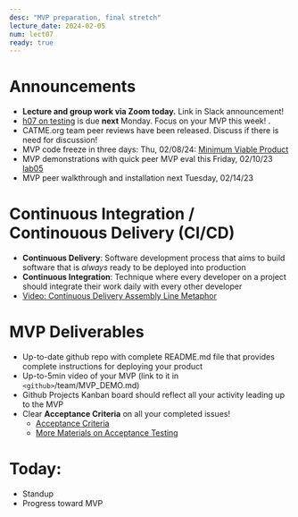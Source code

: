 ```yaml
---
desc: "MVP preparation, final stretch"
lecture_date: 2024-02-05
num: lect07
ready: true
---
```


# Announcements
* **Lecture and group work via Zoom today.** Link in Slack announcement! 
* [h07 on testing](https://ucsb-cs148.github.io/w24/hwk/h07) is due **next** Monday. Focus on your MVP this week!  .
* CATME.org team peer reviews have been released. Discuss if there is need for discussion! 
* MVP code freeze in three days: Thu, 02/08/24: [Minimum Viable Product](https://en.wikipedia.org/wiki/Minimum_viable_product)
* MVP demonstrations with quick peer MVP eval this Friday, 02/10/23 [lab05](https://ucsb-cs148.github.io/w24/lab/lab05/)
* MVP peer walkthrough and installation next Tuesday, 02/14/23 

# Continuous Integration / Continouous Delivery (CI/CD) 

* **Continuous Delivery**: Software development process that aims to build software that is *always* ready to be deployed into production
* **Continuous Integration**: Technique where every developer on a project should integrate their work daily with every other developer
* [Video: Continuous Delivery Assembly Line Metaphor](http://www.youtube.com/watch?v=SIaVsG7m8n4)

# MVP Deliverables

* Up-to-date github repo with complete README.md file that provides complete instructions for deploying your product
* Up-to-5min video of your MVP (link to it in `<github>`/team/MVP_DEMO.md) 
* Github Projects Kanban board should reflect all your activity leading up to the MVP 
* Clear **Acceptance Criteria** on all your completed issues! 
    - [Acceptance Criteria](https://www.productplan.com/glossary/acceptance-criteria/)
    - [More Materials on Acceptance Testing](https://ucsb-cs148.github.io/topics/testing_acceptance/)


# Today:

* Standup
* Progress toward MVP
